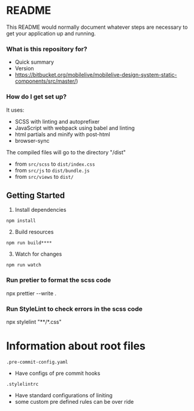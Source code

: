 # README

This README would normally document whatever steps are necessary to get your application up and running.

### What is this repository for?

- Quick summary
- Version
- https://bitbucket.org/mobilelive/mobilelive-design-system-static-components/src/master/)

### How do I get set up?

It uses:

- SCSS with linting and autoprefixer
- JavaScript with webpack using babel and linting
- html partials and minify with post-html
- browser-sync

The compiled files will go to the directory "/dist"

- from `src/scss` to `dist/index.css`
- from `src/js` to `dist/bundle.js`
- from `src/views` to `dist/`

## Getting Started

1. Install dependencies

```
npm install
```

2. Build resources

```
npm run build****
```

3. Watch for changes

```
npm run watch
```

### Run pretier to format the scss code

npx prettier --write .


### Run StyleLint to check errors in the scss code

npx stylelint "**/*.css"


# Information about root files
````
.pre-commit-config.yaml
````
- Have configs of pre commit hooks

````
.stylelintrc
````
- Have standard configurations of liniting
- some custom pre defined rules can be over ride 


